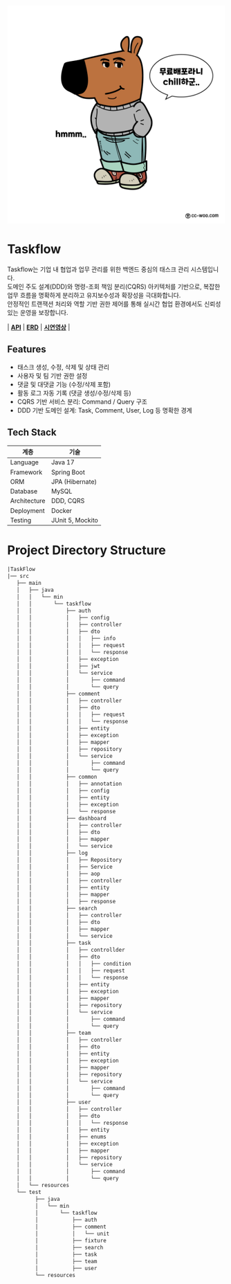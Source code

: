 ![Chill가이들 로고](src/images/chillguy.png)

# Taskflow

Taskflow는 기업 내 협업과 업무 관리를 위한 백엔드 중심의 태스크 관리 시스템입니다.  
도메인 주도 설계(DDD)와 명령-조회 책임 분리(CQRS) 아키텍처를 기반으로, 복잡한 업무 흐름을 명확하게 분리하고 유지보수성과 확장성을 극대화합니다.  
안정적인 트랜잭션 처리와 역할 기반 권한 제어를 통해 실시간 협업 환경에서도 신뢰성 있는 운영을 보장합니다.

| [**API**](https://teamsparta.notion.site/S-A-Starting-Assignments-25a2dc3ef51481889299e106dea470d3?pvs=73)
| [**ERD**](https://www.erdcloud.com/d/xfrdtjSasQapxBzfi)
| [**시연영상**](https://drive.google.com/file/d/1SwTjb0-7n_dBfTF-YIopMv3E9jUQZm88/view?usp=drive_link)
|

## Features

- 태스크 생성, 수정, 삭제 및 상태 관리
- 사용자 및 팀 기반 권한 설정
- 댓글 및 대댓글 기능 (수정/삭제 포함)
- 활동 로그 자동 기록 (댓글 생성/수정/삭제 등)
- CQRS 기반 서비스 분리: Command / Query 구조
- DDD 기반 도메인 설계: Task, Comment, User, Log 등 명확한 경계

## Tech Stack

| 계층           | 기술               |
|--------------|------------------|
| Language     | Java 17          |
| Framework    | Spring Boot      |
| ORM          | JPA (Hibernate)  |
| Database     | MySQL            |
| Architecture | DDD, CQRS        |
| Deployment   | Docker           |
| Testing      | JUnit 5, Mockito |

# Project Directory Structure

```
|TaskFlow
|── src
   ├── main
   │   ├── java
   │   │   └── min
   │   │       └── taskflow
   │   │           ├── auth
   │   │           │   ├── config
   │   │           │   ├── controller
   │   │           │   ├── dto
   │   │           │   │   ├── info
   │   │           │   │   ├── request
   │   │           │   │   └── response
   │   │           │   ├── exception
   │   │           │   ├── jwt
   │   │           │   └── service
   │   │           │       ├── command
   │   │           │       └── query
   │   │           ├── comment
   │   │           │   ├── controller
   │   │           │   ├── dto
   │   │           │   │   ├── request
   │   │           │   │   └── response
   │   │           │   ├── entity
   │   │           │   ├── exception
   │   │           │   ├── mapper
   │   │           │   ├── repository
   │   │           │   └── service
   │   │           │       ├── command
   │   │           │       └── query
   │   │           ├── common
   │   │           │   ├── annotation
   │   │           │   ├── config
   │   │           │   ├── entity
   │   │           │   ├── exception
   │   │           │   └── response
   │   │           ├── dashboard
   │   │           │   ├── controller
   │   │           │   ├── dto
   │   │           │   ├── mapper
   │   │           │   └── service
   │   │           ├── log
   │   │           │   ├── Repository
   │   │           │   ├── Service
   │   │           │   ├── aop
   │   │           │   ├── controller
   │   │           │   ├── entity
   │   │           │   ├── mapper
   │   │           │   ├── response
   │   │           ├── search
   │   │           │   ├── controller
   │   │           │   ├── dto
   │   │           │   ├── mapper
   │   │           │   └── service
   │   │           ├── task
   │   │           │   ├── controllder
   │   │           │   ├── dto
   │   │           │   │   ├── condition
   │   │           │   │   ├── request
   │   │           │   │   └── response
   │   │           │   ├── entity
   │   │           │   ├── exception
   │   │           │   ├── mapper
   │   │           │   ├── repository
   │   │           │   └── service
   │   │           │       ├── command
   │   │           │       └── query
   │   │           ├── team
   │   │           │   ├── controller
   │   │           │   ├── dto
   │   │           │   ├── entity
   │   │           │   ├── exception
   │   │           │   ├── mapper
   │   │           │   ├── repository
   │   │           │   └── service
   │   │           │       ├── command
   │   │           │       └── query
   │   │           ├── user
   │   │           │   ├── controller
   │   │           │   ├── dto
   │   │           │   │   └── response
   │   │           │   ├── entity
   │   │           │   ├── enums
   │   │           │   ├── exception
   │   │           │   ├── mapper
   │   │           │   ├── repository
   │   │           │   └── service
   │   │           │       ├── command
   │   │           │       └── query
   │   └── resources
   └── test
         ├── java
         │   └── min
         │       └── taskflow
         │           ├── auth
         │           ├── comment
         │           │   └── unit
         │           ├── fixture
         │           ├── search
         │           ├── task
         │           ├── team
         │           ├── user
         └── resources
```


